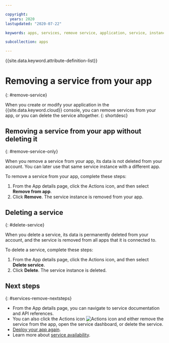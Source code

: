 ```yaml
---

copyright:
  years: 2020
lastupdated: "2020-07-22"

keywords: apps, services, remove service, application, service, instance, ibmcloud dev edit, disconnect service, service instance, credentials

subcollection: apps

---
```


{{site.data.keyword.attribute-definition-list}}

# Removing a service from your app
{: #remove-service}

When you create or modify your application in the {{site.data.keyword.cloud}} console, you can remove services from your app, or you can delete the service altogether.
{: shortdesc}

## Removing a service from your app without deleting it
{: #remove-service-only}

When you remove a service from your app, its data is not deleted from your account. You can later use that same service instance with a different app.

To remove a service from your app, complete these steps:

1. From the App details page, click the Actions icon, and then select **Remove from app**.
2. Click **Remove**. The service instance is removed from your app.

## Deleting a service
{: #delete-service}

When you delete a service, its data is permanently deleted from your account, and the service is removed from all apps that it is connected to.

To delete a service, complete these steps:

1. From the App details page, click the Actions icon, and then select **Delete service**.
2. Click **Delete**. The service instance is deleted.

## Next steps
{: #services-remove-nextsteps}

* From the App details page, you can navigate to service documentation and API references.
* You can also click the Actions icon ![Actions icon](../icons/actions-icon-vertical.svg) and either remove the service from the app, open the service dashboard, or delete the service.
* [Deploy your app again](/docs/apps?topic=apps-deploying-apps#deploying-your-app-manually).
* Learn more about [service availability](/docs/overview?topic=overview-services_region).
